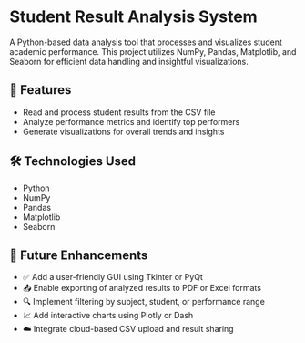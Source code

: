 # Student Result Analysis System

A Python-based data analysis tool that processes and visualizes student academic performance. This project utilizes NumPy, Pandas, Matplotlib, and Seaborn for efficient data handling and insightful visualizations.

## 🔧 Features

- Read and process student results from the CSV file 
- Analyze performance metrics and identify top performers
- Generate visualizations for overall trends and insights  

## 🛠️ Technologies Used

- Python  
- NumPy  
- Pandas  
- Matplotlib  
- Seaborn

## 📌 Future Enhancements

- ✅ Add a user-friendly GUI using Tkinter or PyQt  
- 📤 Enable exporting of analyzed results to PDF or Excel formats  
- 🔍 Implement filtering by subject, student, or performance range  
- 📈 Add interactive charts using Plotly or Dash  
- ☁️ Integrate cloud-based CSV upload and result sharing
